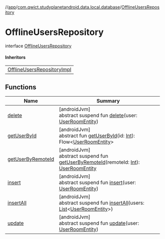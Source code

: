 //[app](../../../index.md)/[com.qwict.studyplanetandroid.data.local.database](../index.md)/[OfflineUsersRepository](index.md)

# OfflineUsersRepository

interface [OfflineUsersRepository](index.md)

#### Inheritors

| |
|---|
| [OfflineUsersRepositoryImpl](../-offline-users-repository-impl/index.md) |

## Functions

| Name | Summary |
|---|---|
| [delete](delete.md) | [androidJvm]<br>abstract suspend fun [delete](delete.md)(user: [UserRoomEntity](../../com.qwict.studyplanetandroid.data.local.schema/-user-room-entity/index.md)) |
| [getUserById](get-user-by-id.md) | [androidJvm]<br>abstract fun [getUserById](get-user-by-id.md)(id: [Int](https://kotlinlang.org/api/latest/jvm/stdlib/kotlin/-int/index.html)): Flow&lt;[UserRoomEntity](../../com.qwict.studyplanetandroid.data.local.schema/-user-room-entity/index.md)&gt; |
| [getUserByRemoteId](get-user-by-remote-id.md) | [androidJvm]<br>abstract suspend fun [getUserByRemoteId](get-user-by-remote-id.md)(remoteId: [Int](https://kotlinlang.org/api/latest/jvm/stdlib/kotlin/-int/index.html)): [UserRoomEntity](../../com.qwict.studyplanetandroid.data.local.schema/-user-room-entity/index.md) |
| [insert](insert.md) | [androidJvm]<br>abstract suspend fun [insert](insert.md)(user: [UserRoomEntity](../../com.qwict.studyplanetandroid.data.local.schema/-user-room-entity/index.md)) |
| [insertAll](insert-all.md) | [androidJvm]<br>abstract suspend fun [insertAll](insert-all.md)(users: [List](https://kotlinlang.org/api/latest/jvm/stdlib/kotlin.collections/-list/index.html)&lt;[UserRoomEntity](../../com.qwict.studyplanetandroid.data.local.schema/-user-room-entity/index.md)&gt;) |
| [update](update.md) | [androidJvm]<br>abstract suspend fun [update](update.md)(user: [UserRoomEntity](../../com.qwict.studyplanetandroid.data.local.schema/-user-room-entity/index.md)) |
